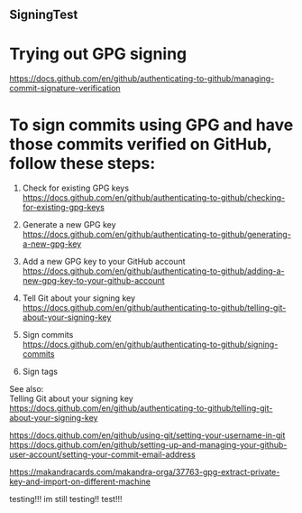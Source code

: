 ## SigningTest

# Trying out GPG signing

https://docs.github.com/en/github/authenticating-to-github/managing-commit-signature-verification

# To sign commits using GPG and have those commits verified on GitHub, follow these steps:

1. Check for existing GPG keys <br/>
https://docs.github.com/en/github/authenticating-to-github/checking-for-existing-gpg-keys

2. Generate a new GPG key <br/>
https://docs.github.com/en/github/authenticating-to-github/generating-a-new-gpg-key

3. Add a new GPG key to your GitHub account <br/>
https://docs.github.com/en/github/authenticating-to-github/adding-a-new-gpg-key-to-your-github-account

4. Tell Git about your signing key <br/>
https://docs.github.com/en/github/authenticating-to-github/telling-git-about-your-signing-key

5. Sign commits <br/>
https://docs.github.com/en/github/authenticating-to-github/signing-commits

6. Sign tags <br/>

See also: <br/>
Telling Git about your signing key <br/>
https://docs.github.com/en/github/authenticating-to-github/telling-git-about-your-signing-key

https://docs.github.com/en/github/using-git/setting-your-username-in-git 
https://docs.github.com/en/github/setting-up-and-managing-your-github-user-account/setting-your-commit-email-address 

https://makandracards.com/makandra-orga/37763-gpg-extract-private-key-and-import-on-different-machine

testing!!!
im still testing!!
test!!!